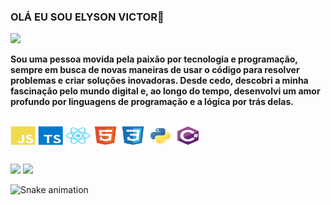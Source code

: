 ### OLÁ EU SOU ELYSON VICTOR👋

 <img  height="180em" src="https://github-readme-stats.vercel.app/api?username=Srelyson&show_icons=true&theme=great-gatsby&include_all_commits=true&count_private=true"/>
 
**Sou uma pessoa movida pela paixão por tecnologia e programação, sempre em busca de novas maneiras de usar o código para resolver problemas e criar soluções inovadoras. Desde cedo, descobri a minha fascinação pelo mundo digital e, ao longo do tempo, desenvolvi um amor profundo por linguagens de programação e a lógica por trás delas.**

<div style="display: inline_block"><br>
  <img align="center" alt="Srelyson-Js" height="30" width="40" src="https://raw.githubusercontent.com/devicons/devicon/master/icons/javascript/javascript-plain.svg">
  <img align="center" alt="Srelyson-Ts" height="30" width="40" src="https://raw.githubusercontent.com/devicons/devicon/master/icons/typescript/typescript-plain.svg">
  <img align="center" alt="Srelyson-React" height="30" width="40" src="https://raw.githubusercontent.com/devicons/devicon/master/icons/react/react-original.svg">
  <img align="center" alt="Srelyson-HTML" height="30" width="40" src="https://raw.githubusercontent.com/devicons/devicon/master/icons/html5/html5-original.svg">
  <img align="center" alt="Srelyson-CSS" height="30" width="40" src="https://raw.githubusercontent.com/devicons/devicon/master/icons/css3/css3-original.svg">
  <img align="center" alt="Srelyson-Python" height="30" width="40" src="https://raw.githubusercontent.com/devicons/devicon/master/icons/python/python-original.svg">
  <img align="center" alt="Srelyson-Csharp" height="30" width="40" src="https://raw.githubusercontent.com/devicons/devicon/master/icons/csharp/csharp-original.svg">
</div>
  
  ##
 
<div> 

  <a href="https://instagram.com/elysonvictor_" target="_blank"><img src="https://img.shields.io/badge/-Instagram-%23E4405F?style=for-the-badge&logo=instagram&logoColor=white" target="_blank"></a>
  <a href = "elyson313@gmail.com"><img src="https://img.shields.io/badge/-Gmail-%23333?style=for-the-badge&logo=gmail&logoColor=white" target="_blank"></a>

  
</div>

![Snake animation](https://github.com/Srelyson/Srelyson/blob/output/github-contribution-grid-snake.svg)
